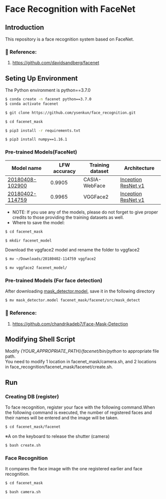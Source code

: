 # Face Recognition with FaceNet

## Introduction
This repository is a face recognition system based on FaceNet.
### :raising_hand: Reference:
1. https://github.com/davidsandberg/facenet

## Seting Up Environment
The Python environment is python==3.7.0
```bash
$ conda create -n facenet python==3.7.0
$ conda activate facenet
```
```bash
$ git clone https://github.com/ysenkun/face_recognition.git
```
```bash
$ cd facenet_mask
```
```bash
$ pip3 install -r requirements.txt
```
```bash
$ pip3 install numpy==1.16.1
```
### Pre-trained Models(FaceNet)
| Model name      | LFW accuracy | Training dataset | Architecture |
|-----------------|--------------|------------------|-------------|
| [20180408-102900](https://drive.google.com/open?id=1R77HmFADxe87GmoLwzfgMu_HY0IhcyBz) | 0.9905        | CASIA-WebFace    | [Inception ResNet v1](https://github.com/davidsandberg/facenet/blob/master/src/models/inception_resnet_v1.py) |
| [20180402-114759](https://drive.google.com/open?id=1EXPBSXwTaqrSC0OhUdXNmKSh9qJUQ55-) | 0.9965        | VGGFace2      | [Inception ResNet v1](https://github.com/davidsandberg/facenet/blob/master/src/models/inception_resnet_v1.py) |

* NOTE: If you use any of the models, please do not forget to give proper credits to those providing the training datasets as well.
* Where to save the model:
```bash
$ cd facenet_mask
```
```bash
$ mkdir facenet_model
```
Download the vggface2 model and rename the folder to vggface2
```bash
$ mv ~/Downloads/20180402-114759 vggface2
```
```bash
$ mv vggface2 facenet_model/
```

### Pre-trained Models (For face detection)
After downloading [mask_detector.model](https://drive.google.com/file/d/1DdaF3eRnlbv2ssvsJhHqlGQTnlhqK2wi/view?usp=sharing), save it in the following directory
```bash
$ mv mask_detector.model facenet_mask/facenet/src/mask_detect
```
### :raising_hand: Reference:
1. https://github.com/chandrikadeb7/Face-Mask-Detection

## Modifying Shell Script
Modify _{YOUR_APPROPRIATE_PATH}/facenet/bin/python_ to appropriate file path.  
You need to modify 1 location in facenet_mask/camera.sh, and 2 locations in face_recognition/facenet_mask/facenet/create.sh.

## Run

### Creating DB (register)
To face recognition, register your face with the following command.When the following command is executed, the number of registered faces and their names will be entered and the image will be taken.
```bash
$ cd facenet_mask/facenet
```
※A on the keyboard to release the shutter (camera)
```bash
$ bash create.sh
```

### Face Recognition
It compares the face image with the one registered earlier and face recognition.
```bash
$ cd facenet_mask
```

```bash
$ bash camera.sh
```
